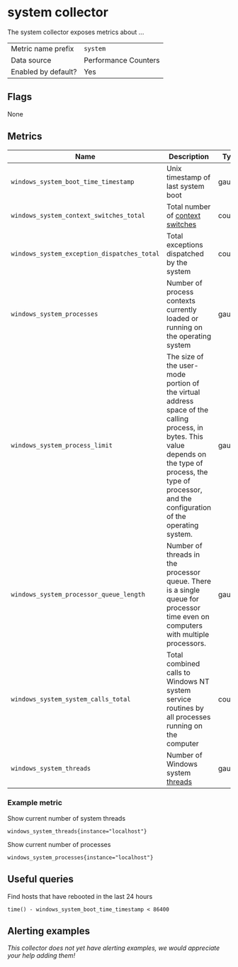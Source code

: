 # system collector

The system collector exposes metrics about ...

|||
-|-
Metric name prefix  | `system`
Data source         | Performance Counters
Enabled by default? | Yes

## Flags

None

## Metrics

| Name                                         | Description                                                                                                                                                                                                       | Type    | Labels |
|----------------------------------------------|-------------------------------------------------------------------------------------------------------------------------------------------------------------------------------------------------------------------|---------|--------|
| `windows_system_boot_time_timestamp`         | Unix timestamp of last system boot                                                                                                                                                                                | gauge   | None   |
| `windows_system_context_switches_total`      | Total number of [context switches](https://en.wikipedia.org/wiki/Context_switch)                                                                                                                                  | counter | None   |
| `windows_system_exception_dispatches_total`  | Total exceptions dispatched by the system                                                                                                                                                                         | counter | None   |
| `windows_system_processes`                   | Number of process contexts currently loaded or running on the operating system                                                                                                                                    | gauge   | None   |
| `windows_system_process_limit`               | The size of the user-mode portion of the virtual address space of the calling process, in bytes. This value depends on the type of process, the type of processor, and the configuration of the operating system. | gauge   | None   |
| `windows_system_processor_queue_length`      | Number of threads in the processor queue. There is a single queue for processor time even on computers with multiple processors.                                                                                  | gauge   | None   |
| `windows_system_system_calls_total`          | Total combined calls to Windows NT system service routines by all processes running on the computer                                                                                                               | counter | None   |
| `windows_system_threads`                     | Number of Windows system [threads](https://en.wikipedia.org/wiki/Thread_(computing))                                                                                                                              | gauge   | None   |



### Example metric
Show current number of system threads
```
windows_system_threads{instance="localhost"}
```

Show current number of processes
```
windows_system_processes{instance="localhost"}
```

## Useful queries
Find hosts that have rebooted in the last 24 hours
```
time() - windows_system_boot_time_timestamp < 86400
```

## Alerting examples
_This collector does not yet have alerting examples, we would appreciate your help adding them!_

